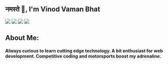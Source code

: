 ## नमस्ते 🙏, I'm Vinod Vaman Bhat

[![](https://img.shields.io/badge/LinkedIn-vinodvamanbhat-blue?logo=Linkedin&logoColor=blue&labelColor=black)](https://www.linkedin.com/in/ayushkumar25/)
[![](https://img.shields.io/badge/Gmail-vinodvamanbhat@gmail.com-red?logo=Gmail&logoColor=Red&labelColor=black)](mailto:vinodvamanbhat@gmail.com)
[![](https://img.shields.io/badge/Telegram-VVB2-blue?logo=Telegram&labelColor=black)](https://t.me/vinodvamanbhat)
[![](https://img.shields.io/badge/CodeWars-VVB2-brightgreen?logo=CodeWars&logoColor=Green&labelColor=black)](https://www.codewars.com/users/VVB2)

## About Me:

#### Always curious to learn cutting edge technology. A bit enthusiast for web development. Competitive coding and motorsports boost my adrenaline. <br>
